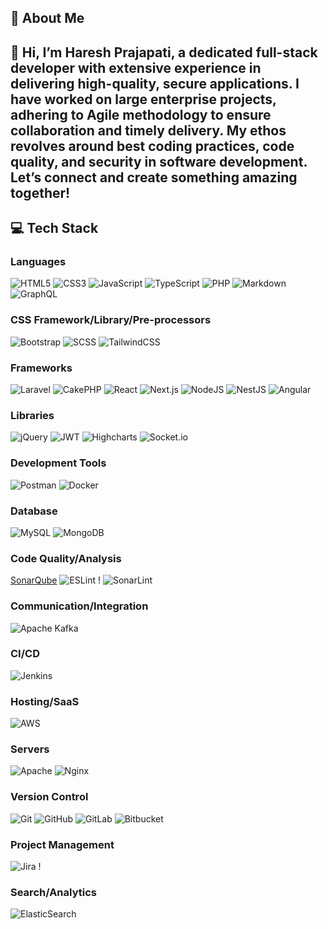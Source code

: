 ## 💫 About Me

👋 Hi, I’m **Haresh Prajapati**, a dedicated full-stack developer with extensive experience in delivering high-quality, secure applications. I have worked on large enterprise projects, adhering to **Agile methodology** to ensure collaboration and timely delivery. My ethos revolves around **best coding practices**, **code quality**, and **security** in software development.
Let’s connect and create something amazing together!
---

## 💻 Tech Stack

### Languages
![HTML5](https://img.shields.io/badge/-HTML5-E34F26?logo=html5&logoColor=white&style=flat) ![CSS3](https://img.shields.io/badge/-CSS3-1572B6?logo=css3&logoColor=white&style=flat) ![JavaScript](https://img.shields.io/badge/-JavaScript-F7DF1E?logo=javascript&logoColor=black&style=flat) ![TypeScript](https://img.shields.io/badge/-TypeScript-007ACC?logo=typescript&logoColor=white&style=flat) ![PHP](https://img.shields.io/badge/-PHP-777BB4?logo=php&logoColor=white&style=flat) ![Markdown](https://img.shields.io/badge/-Markdown-000000?logo=markdown&logoColor=white&style=flat) ![GraphQL](https://img.shields.io/badge/-GraphQL-E10098?logo=graphql&logoColor=white&style=flat)

### CSS Framework/Library/Pre-processors

![Bootstrap](https://img.shields.io/badge/-Bootstrap-563D7C?logo=bootstrap&logoColor=white&style=flat) ![SCSS](https://img.shields.io/badge/-SCSS-CC6699?logo=sass&logoColor=white&style=flat) ![TailwindCSS](https://img.shields.io/badge/-TailwindCSS-06B6D4?logo=tailwind-css&logoColor=white&style=flat)

### Frameworks

![Laravel](https://img.shields.io/badge/-Laravel-FF2D20?logo=laravel&logoColor=white&style=flat) ![CakePHP](https://img.shields.io/badge/-CakePHP-D33C43?logo=cakephp&logoColor=white&style=flat)
![React](https://img.shields.io/badge/-React-61DAFB?logo=react&logoColor=black&style=flat) ![Next.js](https://img.shields.io/badge/-Next.js-000000?logo=nextdotjs&logoColor=white&style=flat) ![NodeJS](https://img.shields.io/badge/-Node.js-339933?logo=node.js&logoColor=white&style=flat) ![NestJS](https://img.shields.io/badge/-NestJS-E0234E?logo=nestjs&logoColor=white&style=flat) ![Angular](https://img.shields.io/badge/-Angular-DD0031?logo=angular&logoColor=white&style=flat)

### Libraries

![jQuery](https://img.shields.io/badge/-jQuery-0769AD?logo=jquery&logoColor=white&style=flat) ![JWT](https://img.shields.io/badge/-JWT-000000?logo=jsonwebtokens&logoColor=white&style=flat) ![Highcharts](https://img.shields.io/badge/-Highcharts-3178C6?logo=highcharts&logoColor=white&style=flat) ![Socket.io](https://img.shields.io/badge/-Socket.io-010101?logo=socketdotio&logoColor=white&style=flat)

### Development Tools

![Postman](https://img.shields.io/badge/-Postman-FF6C37?logo=postman&logoColor=white&style=flat) ![Docker](https://img.shields.io/badge/-Docker-2496ED?logo=docker&logoColor=white&style=flat)

### Database

![MySQL](https://img.shields.io/badge/-MySQL-4479A1?logo=mysql&logoColor=white&style=flat) ![MongoDB](https://img.shields.io/badge/-MongoDB-47A248?logo=mongodb&logoColor=white&style=flat)

### Code Quality/Analysis

[SonarQube](https://img.shields.io/badge/-SonarQube-4E9BCD?logo=sonarqube&logoColor=white&style=flat) ![ESLint](https://img.shields.io/badge/-ESLint-4B32C3?logo=eslint&logoColor=white&style=flat) ! ![SonarLint](https://img.shields.io/badge/-SonarLint-CB2027?logo=sonarlint&logoColor=white&style=flat)

### Communication/Integration

![Apache Kafka](https://img.shields.io/badge/-Apache%20Kafka-231F20?logo=apachekafka&logoColor=white&style=flat)

### CI/CD

![Jenkins](https://img.shields.io/badge/-Jenkins-D24939?logo=jenkins&logoColor=white&style=flat)

### Hosting/SaaS

![AWS](https://img.shields.io/badge/-AWS-232F3E?logo=amazon-aws&logoColor=white&style=flat)

### Servers

![Apache](https://img.shields.io/badge/-Apache-D22128?logo=apache&logoColor=white&style=flat) ![Nginx](https://img.shields.io/badge/-Nginx-269539?logo=nginx&logoColor=white&style=flat)

### Version Control

![Git](https://img.shields.io/badge/-Git-F05032?logo=git&logoColor=white&style=flat) ![GitHub](https://img.shields.io/badge/-GitHub-181717?logo=github&logoColor=white&style=flat) ![GitLab](https://img.shields.io/badge/-GitLab-FC6D26?logo=gitlab&logoColor=white&style=flat) ![Bitbucket](https://img.shields.io/badge/-Bitbucket-0052CC?logo=bitbucket&logoColor=white&style=flat)

### Project Management

![Jira](https://img.shields.io/badge/-Jira-0052CC?logo=jira&logoColor=white&style=flat) !

### Search/Analytics

![ElasticSearch](https://img.shields.io/badge/-ElasticSearch-005571?logo=elasticsearch&logoColor=white&style=flat)
